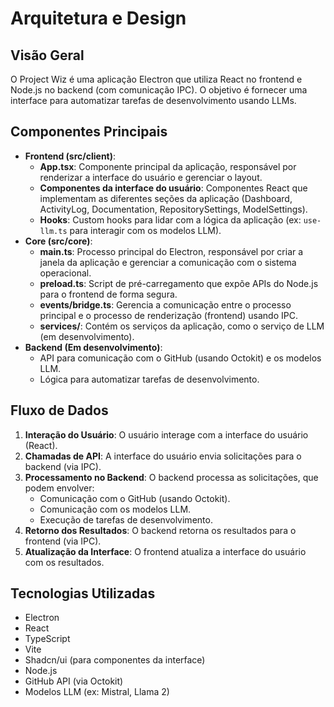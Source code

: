 # Arquitetura e Design

## Visão Geral

O Project Wiz é uma aplicação Electron que utiliza React no frontend e Node.js no backend (com comunicação IPC). O objetivo é fornecer uma interface para automatizar tarefas de desenvolvimento usando LLMs.

## Componentes Principais

- **Frontend (src/client)**:
  - **App.tsx**: Componente principal da aplicação, responsável por renderizar a interface do usuário e gerenciar o layout.
  - **Componentes da interface do usuário**: Componentes React que implementam as diferentes seções da aplicação (Dashboard, ActivityLog, Documentation, RepositorySettings, ModelSettings).
  - **Hooks**: Custom hooks para lidar com a lógica da aplicação (ex: `use-llm.ts` para interagir com os modelos LLM).
- **Core (src/core)**:
  - **main.ts**: Processo principal do Electron, responsável por criar a janela da aplicação e gerenciar a comunicação com o sistema operacional.
  - **preload.ts**: Script de pré-carregamento que expõe APIs do Node.js para o frontend de forma segura.
  - **events/bridge.ts**: Gerencia a comunicação entre o processo principal e o processo de renderização (frontend) usando IPC.
  - **services/**: Contém os serviços da aplicação, como o serviço de LLM (em desenvolvimento).
- **Backend (Em desenvolvimento)**:
  - API para comunicação com o GitHub (usando Octokit) e os modelos LLM.
  - Lógica para automatizar tarefas de desenvolvimento.

## Fluxo de Dados

1.  **Interação do Usuário**: O usuário interage com a interface do usuário (React).
2.  **Chamadas de API**: A interface do usuário envia solicitações para o backend (via IPC).
3.  **Processamento no Backend**: O backend processa as solicitações, que podem envolver:
    - Comunicação com o GitHub (usando Octokit).
    - Comunicação com os modelos LLM.
    - Execução de tarefas de desenvolvimento.
4.  **Retorno dos Resultados**: O backend retorna os resultados para o frontend (via IPC).
5.  **Atualização da Interface**: O frontend atualiza a interface do usuário com os resultados.

## Tecnologias Utilizadas

- Electron
- React
- TypeScript
- Vite
- Shadcn/ui (para componentes da interface)
- Node.js
- GitHub API (via Octokit)
- Modelos LLM (ex: Mistral, Llama 2)
